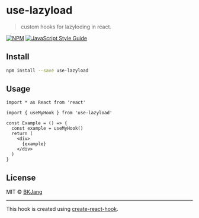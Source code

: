 # use-lazyload

> custom hooks for lazyloding in react.

[![NPM](https://img.shields.io/npm/v/use-lazyload.svg)](https://www.npmjs.com/package/use-lazyload) [![JavaScript Style Guide](https://img.shields.io/badge/code_style-standard-brightgreen.svg)](https://standardjs.com)

## Install

```bash
npm install --save use-lazyload
```

## Usage

```tsx
import * as React from 'react'

import { useMyHook } from 'use-lazyload'

const Example = () => {
  const example = useMyHook()
  return (
    <div>
      {example}
    </div>
  )
}
```

## License

MIT © [BKJang](https://github.com/BKJang)

---

This hook is created using [create-react-hook](https://github.com/hermanya/create-react-hook).
